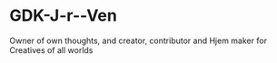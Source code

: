 # GDK-J-r--Ven
Owner of own thoughts, and creator, contributor and Hjem maker for Creatives of all worlds
